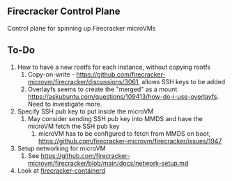 ## Firecracker Control Plane

Control plane for spinning up Firecracker microVMs

## To-Do

1. How to have a new rootfs for each instance, without copying rootfs
   1. Copy-on-write - https://github.com/firecracker-microvm/firecracker/discussions/3061, allows SSH keys to be added
   1. Overlayfs seems to create the "merged" as a mount https://askubuntu.com/questions/109413/how-do-i-use-overlayfs. Need to investigate more.
2. Specify SSH pub key to put inside the microVM
   1. May consider sending SSH pub key into MMDS and have the microVM fetch the SSH pub key
      1. microVM has to be configured to fetch from MMDS on boot, https://github.com/firecracker-microvm/firecracker/issues/1947
3. Setup networking for microVM
   1. See https://github.com/firecracker-microvm/firecracker/blob/main/docs/network-setup.md
4. Look at [firecracker-containerd](https://github.com/firecracker-microvm/firecracker-containerd)
